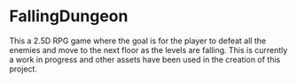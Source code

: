 # FallingDungeon
This a 2.5D RPG game where the goal is for the player to defeat all the enemies and move to the next floor as the levels are falling. This is currently a work in progress and other assets have been used in the creation of this project.
